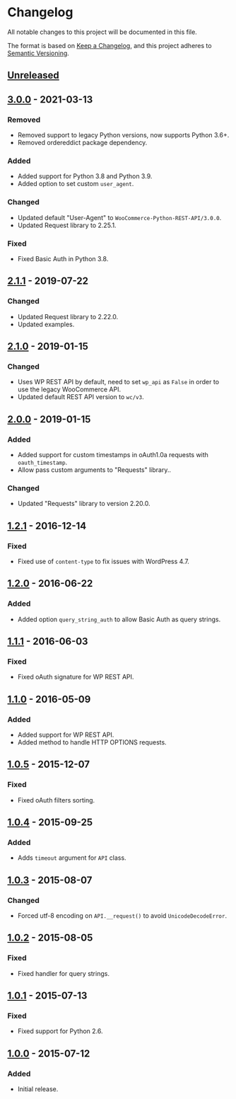 # Changelog
All notable changes to this project will be documented in this file.

The format is based on [Keep a Changelog](https://keepachangelog.com/en/1.0.0/),
and this project adheres to [Semantic Versioning](https://semver.org/spec/v2.0.0.html).

## [Unreleased]

## [3.0.0] - 2021-03-13
### Removed
- Removed support to legacy Python versions, now supports Python 3.6+.
- Removed ordereddict package dependency.
### Added
- Added support for Python 3.8 and Python 3.9.
- Added option to set custom `user_agent`.
### Changed
- Updated default "User-Agent" to `WooCommerce-Python-REST-API/3.0.0`.
- Updated Request library to 2.25.1.
### Fixed
- Fixed Basic Auth in Python 3.8.

## [2.1.1] - 2019-07-22
### Changed
- Updated Request library to 2.22.0.
- Updated examples.

## [2.1.0] - 2019-01-15
### Changed
- Uses WP REST API by default, need to set `wp_api` as `False` in order to use the legacy WooCommerce API.
- Updated default REST API version to `wc/v3`.

## [2.0.0] - 2019-01-15
### Added
- Added support for custom timestamps in oAuth1.0a requests with `oauth_timestamp`.
- Allow pass custom arguments to "Requests" library..
### Changed
- Updated "Requests" library to version 2.20.0.

## [1.2.1] - 2016-12-14
### Fixed
- Fixed use of `content-type` to fix issues with WordPress 4.7.

## [1.2.0] - 2016-06-22
### Added
- Added option `query_string_auth` to allow Basic Auth as query strings.

## [1.1.1] - 2016-06-03
### Fixed
- Fixed oAuth signature for WP REST API.

## [1.1.0] - 2016-05-09
### Added
- Added support for WP REST API.
- Added method to handle HTTP OPTIONS requests.

## [1.0.5] - 2015-12-07
### Fixed
- Fixed oAuth filters sorting.

## [1.0.4] - 2015-09-25
### Added
- Adds `timeout` argument for `API` class.

## [1.0.3] - 2015-08-07
### Changed
- Forced utf-8 encoding on `API.__request()` to avoid `UnicodeDecodeError`.

## [1.0.2] - 2015-08-05
### Fixed
- Fixed handler for query strings.

## [1.0.1] - 2015-07-13
### Fixed
- Fixed support for Python 2.6.

## [1.0.0] - 2015-07-12
### Added
- Initial release.

[Unreleased]: https://github.com/woocommerce/wc-api-python/compare/3.0.0...HEAD
[3.0.0]: https://github.com/woocommerce/wc-api-python/compare/2.1.1...3.0.0
[2.1.1]: https://github.com/woocommerce/wc-api-python/compare/2.0.1...2.1.1
[2.1.0]: https://github.com/woocommerce/wc-api-python/compare/2.0.0...2.1.0
[2.0.0]: https://github.com/woocommerce/wc-api-python/compare/1.2.1...2.0.0
[1.2.1]: https://github.com/woocommerce/wc-api-python/compare/1.2.0...1.2.1
[1.2.0]: https://github.com/woocommerce/wc-api-python/compare/1.1.1...1.2.0
[1.1.1]: https://github.com/woocommerce/wc-api-python/compare/1.1.0...1.1.1
[1.1.0]: https://github.com/woocommerce/wc-api-python/compare/1.0.5...1.1.0
[1.0.5]: https://github.com/woocommerce/wc-api-python/compare/1.0.4...1.0.5
[1.0.4]: https://github.com/woocommerce/wc-api-python/compare/1.0.3...1.0.4
[1.0.3]: https://github.com/woocommerce/wc-api-python/compare/1.0.2...1.0.3
[1.0.2]: https://github.com/woocommerce/wc-api-python/compare/1.0.1...1.0.2
[1.0.1]: https://github.com/woocommerce/wc-api-python/compare/1.0.0...1.0.1
[1.0.0]: https://github.com/woocommerce/wc-api-python/releases/tag/1.0.0
